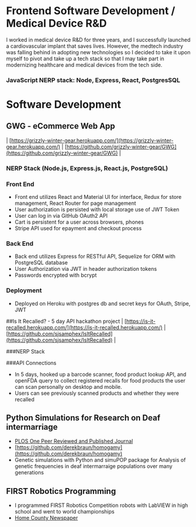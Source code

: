 # Frontend Software Development / Medical Device R&D
I worked in medical device R&D for three years, and I successfully launched a cardiovascular implant that saves lives. However, the medtech industry was falling behind in adopting new technologies so I decided to take it upon myself to pivot and take up a tech stack so that I may take part in modernizing healthcare and medical devices from the tech side.

### JavaScript NERP stack: Node, Express, React, PostgresSQL

# Software Development
## GWG - eCommerce Web App

| [https://grizzly-winter-gear.herokuapp.com/](https://grizzly-winter-gear.herokuapp.com/) | [https://github.com/grizzly-winter-gear/GWG](https://github.com/grizzly-winter-gear/GWG) |

### NERP Stack (Node.js, Express.js, React.js, PostgreSQL) 
    
  
### Front End
- Front end utilizes React and Material UI for interface, Redux for store management, React Router for page management
- User authorization is persisted with local storage use of JWT Token
- User can log in via GitHub OAuth2 API
- Cart is persistent for a user across browsers, phones
- Stripe API used for epayment and checkout process

### Back End
- Back end utilizes Express for RESTful API, Sequelize for ORM with PostgreSQL database
- User Authorization via JWT in header authorization tokens
- Passwords encrypted with bcrypt

### Deployment
- Deployed on Heroku with postgres db and secret keys for OAuth, Stripe, JWT

##Is It Recalled? - 5 day API hackathon project
| [https://is-it-recalled.herokuapp.com/](https://is-it-recalled.herokuapp.com/) | [https://github.com/sjsamphex/IsItRecalled](https://github.com/sjsamphex/IsItRecalled) |

###NERP Stack

###API Connections
- In 5 days, hooked up a barcode scanner, food product lookup API, and openFDA query to collect registered recalls for food products the user can scan personally on desktop and mobile.
- Users can see previously scanned products and whether they were recalled

## Python Simulations for Research on Deaf intermarriage 
- [PLOS One Peer Reviewed and Published Journal](https://journals.plos.org/plosone/article?id=10.1371/journal.pone.0241609)
- [https://github.com/derekbraun/homogamy](https://github.com/derekbraun/homogamy)
- Genetic simulations with Python and simuPOP package for Analysis of genetic frequencies in deaf intermarraige populations over many generations

## FIRST Robotics Programming
- I programmed FIRST Robotics Competition robots with LabVIEW in high school and went to world championships
- [Home County Newspaper](https://www.gwinnettdailypost.com/archive/tech-team-from-suwanee-high-school-takes-on-the-world-this-weekend/article_592eb681-aca8-59ee-b78f-0b13ec62cbbb.html)
